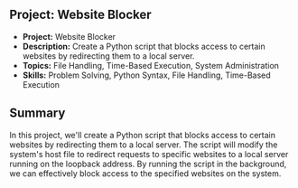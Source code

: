 ## **Project: Website Blocker**

- **Project:** Website Blocker
- **Description:** Create a Python script that blocks access to certain websites by redirecting them to a local server.
- **Topics:** File Handling, Time-Based Execution, System Administration
- **Skills:** Problem Solving, Python Syntax, File Handling, Time-Based Execution

## **Summary**

In this project, we'll create a Python script that blocks access to certain websites by redirecting them to a local server. The script will modify the system's host file to redirect requests to specific websites to a local server running on the loopback address. By running the script in the background, we can effectively block access to the specified websites on the system.
